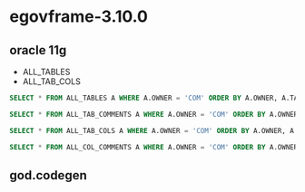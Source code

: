 # egovframe-3.10.0

## oracle 11g
- ALL_TABLES
- ALL_TAB_COLS

```sql
SELECT * FROM ALL_TABLES A WHERE A.OWNER = 'COM' ORDER BY A.OWNER, A.TABLE_NAME;

SELECT * FROM ALL_TAB_COMMENTS A WHERE A.OWNER = 'COM' ORDER BY A.OWNER, A.TABLE_NAME;

SELECT * FROM ALL_TAB_COLS A WHERE A.OWNER = 'COM' ORDER BY A.OWNER, A.TABLE_NAME, A.COLUMN_ID;

SELECT * FROM ALL_COL_COMMENTS A WHERE A.OWNER = 'COM' ORDER BY A.OWNER, A.TABLE_NAME;
```

## god.codegen
